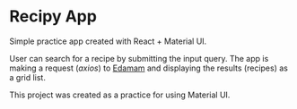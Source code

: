 # Recipy App

Simple practice app created with React + Material UI.

User can search for a recipe by submitting the input query. The app is making a request
(*axios*) to [Edamam](https://developer.edamam.com/) and displaying the results (recipes) as a grid list.

This project was created as a practice for using Material UI.

